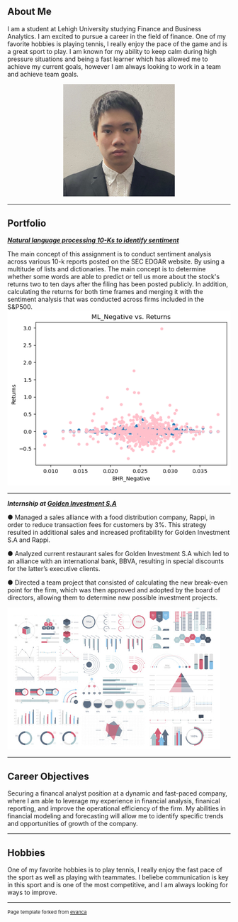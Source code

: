 ## About Me

I am a student at Lehigh University studying Finance and Business Analytics. I am excited to pursue a career in the field of finance. One of my favorite hobbies is playing tennis, I really enjoy the pace of the game and is a great sport to play. I am known for my ability to keep calm during high pressure situations and being a fast learner which has allowed me to achieve my current goals, however I am always looking to work in a team and achieve team goals. 


<!-- Upload your own photo and change the path -->

<p style="text-align:center;">
  <img class="img-circle" src="images/Formal Picture.jpeg" width="50%">
</p>

---

## Portfolio

<!-- You can link to other websites, PDFs in this repo, and other pages in this repo -->

_**[Natural language processing 10-Ks to identify sentiment](Report/Report.md)**_

The main concept of this assignment is to conduct sentiment analysis across various 10-k reports posted on the SEC EDGAR website. By using a multitude of lists and dictionaries. The main concept is to determine whether some words are able to predict or tell us more about the stock's returns two to ten days after the filing has been posted publicly. In addition, calculating the returns for both time frames and merging it with the sentiment analysis that was conducted across firms included in the S&P500. 
<img src="Report/output_15_1.png"/>

---

_**Internship at [Golden Investment S.A](https://donbowen.github.io/teamproject/)**_

● Managed a sales alliance with a food distribution company, Rappi, in order to reduce transaction fees for customers by 3%. This strategy resulted in additional sales and increased profitability for Golden Investment S.A and Rappi.

● Analyzed current restaurant sales for Golden Investment S.A which led to an alliance with an international bank, BBVA, resulting in special discounts for the latter’s executive clients.

● Directed a team project that consisted of calculating the new break-even point for the firm, which was then approved and adopted by the board of directors, allowing them to determine new possible investment projects.

<img src="images/dummy_thumbnail.jpg?raw=true"/>

---

## Career Objectives

Securing a financal analyst position at a dynamic and fast-paced company, where I am able to leverage my experience in financial analysis, finanical reporting, and improve the operational efficiency of the firm. My abilities in financial modeling and forecasting will allow me to identify specific trends and opportunities of growth of the company.

---

## Hobbies

One of my favorite hobbies is to play tennis, I really enjoy the fast pace of the sport as well as playing with teammates. I beliebe communication is key in this sport and is one of the most competitive, and I am always looking for ways to improve. 

---
<p style="font-size:11px">Page template forked from <a href="https://github.com/evanca/quick-portfolio">evanca</a></p>
<!-- Remove above link if you don't want to attibute -->
